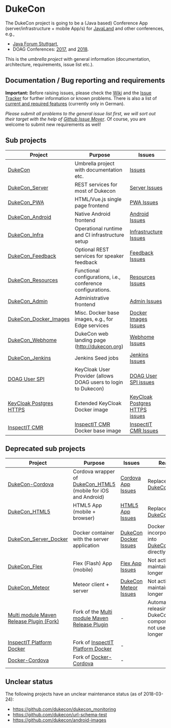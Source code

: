 # DukeCon

The DukeCon project is going to be a (Java based) Conference App (server/infrastructure + mobile App/s) for
[JavaLand](http://javaland.eu) and other conferences, e.g., 

* [Java Forum Stuttgart](http://java-forum-stuttgart.de),
* DOAG Conferences: [2017](http://2017.doag.org), and [2018](http://2018.doag.org).

This is the _umbrella project_ with general information (documentation, architecture, requirements, issue list etc.).

## Documentation / Bug reporting and requirements

**Important:** Before raising issues, please check the [Wiki](https://github.com/dukecon/dukecon/wiki) and the [Issue
Tracker](https://github.com/dukecon/dukecon/issues) for further information or known problems. There is also a list of
[current and required features](https://github.com/dukecon/dukecon/wiki/Anforderungen) (currently only in German).

_Please submit all problems to the general issue list first, we will sort out their target with the help of [Github Issue Mover](https://github-issue-mover.appspot.com/)_. Of course, you are welcome to submit new requirements as well!

## Sub projects

| Project | Purpose | Issues |
| ------- | ------- | ------ |
| [DukeCon](https://github.com/dukecon/dukecon) | Umbrella project with documentation etc. | [Issues](https://github.com/dukecon/dukecon/issues) |
| [DukeCon_Server](https://github.com/dukecon/dukecon_server) | REST services for most of Dukecon | [Server Issues](https://github.com/dukecon/dukecon_server/issues) |
| [DukeCon_PWA](https://github.com/dukecon/dukecon_pwa) | HTML/Vue.js single page frontend | [PWA Issues](https://github.com/dukecon/dukecon_pwa/issues) |
| [DukeCon_Android](https://github.com/dukecon/dukecon_android) | Native Android frontend | [Android Issues](https://github.com/dukecon/dukecon_android/issues) |
| [DukeCon_Infra](https://github.com/dukecon/dukecon_infra) | Operational runtime and CI infrastructure setup | [Infrastructure Issues](https://github.com/dukecon/dukecon_infra/issues) |
| [DukeCon_Feedback](https://github.com/dukecon/dukecon_feedback) | Optional REST services for speaker feedback | [Feedback Issues](https://github.com/dukecon/dukecon_feeback/issues) |
| [DukeCon_Resources](https://github.com/dukecon/dukecon_resources) | Functional configurations, i.e., conference configurations. | [Resources Issues](https://github.com/dukecon/dukecon_resources/issues) |
| [DukeCon_Admin](https://github.com/dukecon/dukecon_admin) | Administrative frontend | [Admin Issues](https://github.com/dukecon/dukecon_admin/issues) |
| [DukeCon_Docker_Images](https://github.com/dukecon/dukecon_docker_images) | Misc. Docker base images, e.g., for Edge services | [Docker Images Issues](https://github.com/dukecon/dukecon_docker_images/issues) |
| [DukeCon_Webhome](https://github.com/dukecon/dukecon_webhome) | DukeCon web landing page (http://dukecon.org) | [Webhome Issues](https://github.com/dukecon/dukecon_webhome/issues) |
| [DukeCon_Jenkins](https://github.com/dukecon/dukecon_jenkins) | Jenkins Seed jobs | [Jenkins Issues](https://github.com/dukecon/dukecon_jenkins/issues) |
| [DOAG User SPI](https://github.com/dukecon/doag-user-spi) | KeyCloak User Provider (allows DOAG users to login to Dukecon) | [DOAG User SPI issues](https://github.com/dukecon/doag-user-spi/issues) |
| [KeyCloak Postgres HTTPS](https://github.com/dukecon/keycloak_postgres_https) | Extended KeyCloak Docker image | [KeyCloak Postgres HTTPS issues](https://github.com/dukecon/keycloak_postgres_https/issues) |
| [InspectIT CMR](https://github.com/dukecon/inspectit_cmr) | [InspectIT CMR](http://inspectit.rocks) Docker base image | [InspectIT CMR Issues](https://github.com/dukecon/inspectit_cmr/issues) |

## Deprecated sub projects

| Project | Purpose | Issues | Reason |
| ------- | ------- | ------ | ------ |
| [DukeCon-Cordova](https://github.com/dukecon/dukecon-cordova) | Cordova wrapper of [DukeCon_HTML5](https://github.com/dukecon/dukecon_html5) (mobile for iOS and Android) | [Cordova App Issues](https://github.com/dukecon/dukecon-cordova/issues) | Replaced by [DukeCon_PWA](https://github.com/dukecon/dukecon_pwa) |
| [DukeCon_HTML5](https://github.com/dukecon/dukecon_html5) | HTML5 App (mobile + browser) | [HTML5 App Issues](https://github.com/dukecon/dukecon_html5/issues) | Replaced by [DukeCon_PWA](https://github.com/dukecon/dukecon_pwa) |
| [DukeCon_Server_Docker](https://github.com/dukecon/dukecon_server_docker) | Docker container with the server application | [DukeCon Docker Issues](https://github.com/dukecon/dukecon_server_docker/issues) | Docker build incorporated into [DukeCon_Server](https://github.com/dukecon/dukecon_server) directly |
| [DukeCon_Flex](https://github.com/dukecon/dukecon_flex) | Flex (Flash) App (mobile) | [Flex App Issues](https://github.com/dukecon/dukecon_flex/issues) | Not actively maintained any longer |
| [DukeCon_Meteor](https://github.com/dukecon/dukecon_meteor) | Meteor client + server | [DukeCon Meteor Issues](https://github.com/dukecon/dukecon_meteor/issues) | Not actively maintained any longer |
| [Multi module Maven Release Plugin (Fork)](https://github.com/dukecon/multi-module-maven-release-plugin) | Fork of the [Multi module Maven Release Plugin](https://github.com/danielflower/multi-module-maven-release-plugin) | - | Automatic releasing of DukeCon components is not used any longer |
| [InspectIT Platform Docker](https://github.com/dukecon/inspectit-platform-docker) | Fork of [InspectIT Platform Docker](https://github.com/ClaudioWaldvogel/inspectit-platform-docker)  | - |
| [Docker-Cordova](https://github.com/dukecon/docker-cordova) | Fork of [Docker-Cordova](https://github.com/oren/docker-cordova)  | - |

## Unclear status

The following projects have an unclear maintenance status (as of 2018-03-24):

* https://github.com/dukecon/dukecon_monitoring
* https://github.com/dukecon/url-schema-test
* https://github.com/dukecon/android-images
